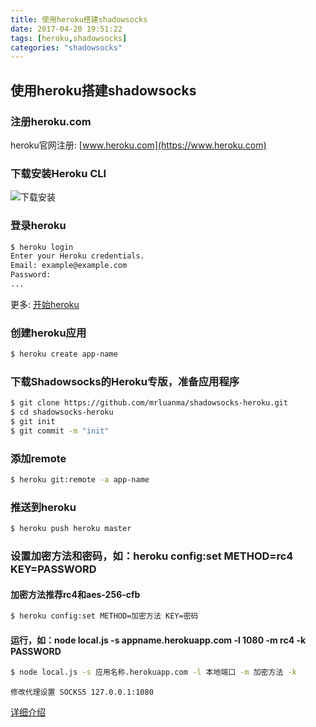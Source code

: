 ```yaml
---
title: 使用heroku搭建shadowsocks
date: 2017-04-20 19:51:22
tags: [heroku,shadowsocks]
categories: "shadowsocks"
---
```



## 使用heroku搭建shadowsocks


### 注册heroku.com

heroku官网注册: [www.heroku.com](https://www.heroku.com)


### 下载安装Heroku CLI

![下载安装](/images/posts/heroku-cli.png)


### 登录heroku

``` bash
$ heroku login
Enter your Heroku credentials.
Email: example@example.com
Password:
...
```

更多: [开始heroku](https://devcenter.heroku.com/articles/getting-started-with-nodejs#set-up)

### 创建heroku应用

``` bash
$ heroku create app-name
```


### 下载Shadowsocks的Heroku专版，准备应用程序

``` bash
$ git clone https://github.com/mrluanma/shadowsocks-heroku.git
$ cd shadowsocks-heroku
$ git init
$ git commit -m "init"
```

### 添加remote

``` bash
$ heroku git:remote -a app-name
```


### 推送到heroku

``` bash
$ heroku push heroku master
```


### 设置加密方法和密码，如：heroku config:set METHOD=rc4 KEY=PASSWORD
    
#### 加密方法推荐rc4和aes-256-cfb

``` bash
$ heroku config:set METHOD=加密方法 KEY=密码
```

#### 运行，如：node local.js -s appname.herokuapp.com -l 1080 -m rc4 -k PASSWORD

``` bash
$ node local.js -s 应用名称.herokuapp.com -l 本地端口 -m 加密方法 -k
```
    
    修改代理设置 SOCKS5 127.0.0.1:1080
    
[详细介绍](https://github.com/mrluanma/shadowsocks-heroku)



